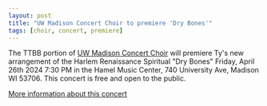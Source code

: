 ```yaml
---
layout: post
title: "UW Madison Concert Choir to premiere 'Dry Bones'"
tags: [choir, concert, premiere]
---
```


The TTBB portion of [UW Madison Concert Choir](https://music.wisc.edu/choral-ensembles/#toggle-id-1) will premiere
Ty's new arrangement of the Harlem Renaissance Spiritual "Dry Bones"
Friday, April 26th 2024 7:30 PM in the Hamel Music Center, 740 University Ave, Madison WI 53706. 
This concert is free and open to the public.

[More information about this concert](https://music.wisc.edu/concerts-events/)
